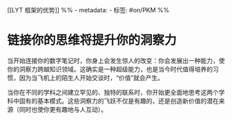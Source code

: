 [[LYT 框架的优势]]
%% - metadata:
	- 标签: #on/PKM %%
# 链接你的思维将提升你的洞察力
当开始连接你的数字笔记时，你身上会发生惊人的改变：你会发展出一种能力，使你的洞察力跨越知识领域。这确实是一种超级能力，也是当今时代值得培养的习惯，因为当飞机上的陌生人开始交谈时，“价值”就会产生。

当你在不同的学科之间建立罕见的、独特的联系时，你开始更全面地思考这两个学科中固有的基本模式。这些洞察力的飞跃不仅是有趣的，还是创造新价值的潜在来源（同时也使你更有趣地与人互动）。